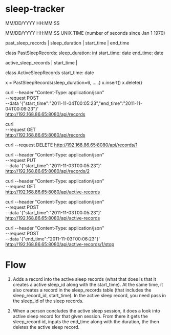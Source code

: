 # sleep-tracker

MM/DD/YYYY
HH:MM:SS

MM/DD/YYYY HH:MM:SS 
UNIX TIME (number of seconds since Jan 1 1970)

past_sleep_records
| sleep_duration | start_time | end_time 


class PastSleepRecords:
    sleep_duration: int
    start_time: date
    end_time: date

active_sleep_records
| start_time |


class ActiveSleepRecords
    start_time: date


x = PastSleepRecords(sleep_duration=6, .....)
x.insert()
x.delete()


curl --header "Content-Type: application/json" \
  --request POST \
  --data '{"start_time":"2011-11-04T00:05:23","end_time":"2011-11-04T00:09:23"}' \
  http://192.168.86.65:8080/api/records

  curl \
  --request GET \
  http://192.168.86.65:8080/api/records

  curl   --request DELETE   http://192.168.86.65:8080/api/records/1

  curl --header "Content-Type: application/json" \
  --request PUT \
  --data '{"start_time":"2011-11-03T00:05:23"}' \
  http://192.168.86.65:8080/api/records/2

  curl --header "Content-Type: application/json" \
  --request GET \
  http://192.168.86.65:8080/api/active-records

  curl --header "Content-Type: application/json" \
  --request POST \
  --data '{"start_time":"2011-11-03T00:05:23"}' \
  http://192.168.86.65:8080/api/active-records

  curl --header "Content-Type: application/json" \
  --request POST \
  --data '{"end_time":"2011-11-03T00:06:23"}' \
  http://192.168.86.65:8080/api/active-records/1/stop



# Flow
1. Adds a record into the active sleep records (what that does is that it creates a active sleep_id along with the start_time). At the same time, it also creates a record in the sleep_records table (that includes the sleep_record_id, start_time). In the active sleep record, you need pass in the sleep_id of the sleep records.

2. When a person concludes the active sleep session, it does a look into active sleep record for that given session. From there it gets the sleep_record id, inputs the end_time along with the duration, the then deletes the active sleep record.